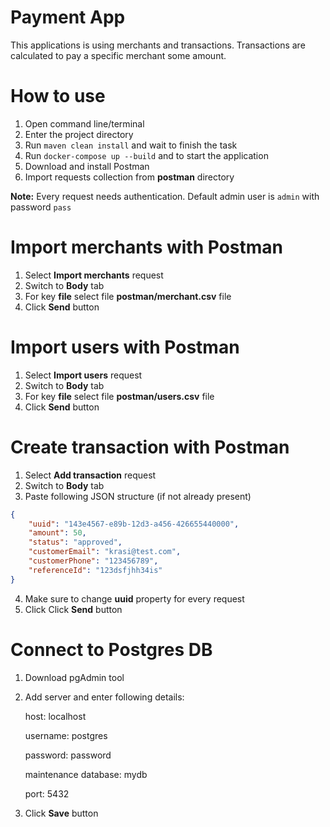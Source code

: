 # Payment App
This applications is using merchants and transactions. Transactions are calculated to pay a specific merchant some amount.

# How to use
1. Open command line/terminal
2. Enter the project directory
3. Run `maven clean install` and wait to finish the task
4. Run `docker-compose up --build` and to start the application
5. Download and install Postman
6. Import requests collection from **postman** directory

**Note:** Every request needs authentication. Default admin user is `admin` with password `pass`
  
# Import merchants with Postman
1. Select **Import merchants** request
2. Switch to **Body** tab
3. For key **file** select file **postman/merchant.csv** file
4. Click **Send** button

# Import users with Postman
1. Select **Import users** request
2. Switch to **Body** tab
3. For key **file** select file **postman/users.csv** file
4. Click **Send** button

# Create transaction with Postman
1. Select **Add transaction** request
2. Switch to **Body** tab
3. Paste following JSON structure (if not already present)

```json
{
    "uuid": "143e4567-e89b-12d3-a456-426655440000",
    "amount": 50,
    "status": "approved",
    "customerEmail": "krasi@test.com",
    "customerPhone": "123456789",
    "referenceId": "123dsfjhh34is"
}
```

4. Make sure to change **uuid** property for every request
5. Click Click **Send** button

# Connect to Postgres DB
1. Download pgAdmin tool
2. Add server and enter following details:

    host: localhost

    username: postgres

    password: password

    maintenance database: mydb

    port: 5432
3. Click **Save** button
